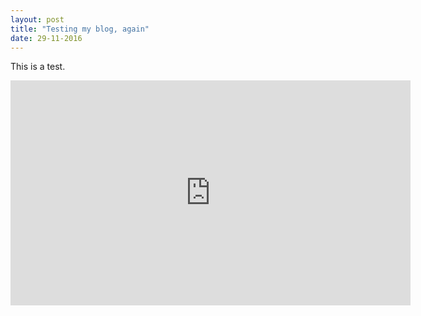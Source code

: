 ```yaml
---
layout: post
title: "Testing my blog, again"
date: 29-11-2016
---
```


This is a test.

<div style="text-align: center;"><iframe src="https://player.vimeo.com/video/181294849" width="640" height="360" frameborder="0" webkitallowfullscreen mozallowfullscreen allowfullscreen></iframe></div>


